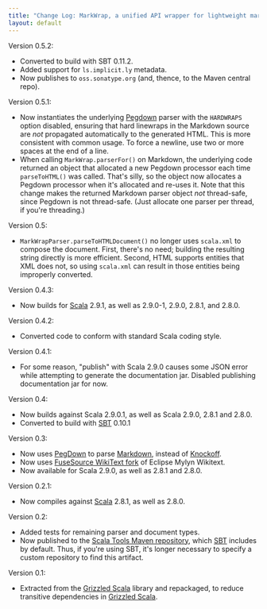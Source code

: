 ```yaml
---
title: "Change Log: MarkWrap, a unified API wrapper for lightweight markup APIs"
layout: default
---
```


Version 0.5.2:

* Converted to build with SBT 0.11.2.
* Added support for `ls.implicit.ly` metadata.
* Now publishes to `oss.sonatype.org` (and, thence, to the Maven central repo).

Version 0.5.1:

* Now instantiates the underlying [Pegdown][] parser with the `HARDWRAPS`
  option disabled, ensuring that hard linewraps in the Markdown source are
  _not_ propagated automatically to the generated HTML. This is more
  consistent with common usage. To force a newline, use two or more spaces
  at the end of a line.
* When calling `MarkWrap.parserFor()` on Markdown, the underlying code
  returned an object that allocated a new Pegdown processor each time
  `parseToHTML()` was called. That's silly, so the object now allocates a
  Pegdown processor when it's allocated and re-uses it. Note that this
  change makes the returned Markdown parser object *not* thread-safe, since
  Pegdown is not thread-safe. (Just allocate one parser per thread, if
  you're threading.)

[Pegdown]: https://github.com/sirthias/pegdown

Version 0.5:

* `MarkWrapParser.parseToHTMLDocument()` no longer uses `scala.xml` to
  compose the document. First, there's no need; building the resulting
  string directly is more efficient. Second, HTML supports entities
  that XML does not, so using `scala.xml` can result in those entities
  being improperly converted.


Version 0.4.3:

* Now builds for [Scala][] 2.9.1, as well as 2.9.0-1, 2.9.0, 2.8.1, and 2.8.0.

[Scala]: http://www.scala-lang.org/

Version 0.4.2:

* Converted code to conform with standard Scala coding style.

Version 0.4.1:

* For some reason, "publish" with Scala 2.9.0 causes some JSON error while
  attempting to generate the documentation jar. Disabled publishing
  documentation jar for now.

Version 0.4:

* Now builds against Scala 2.9.0.1, as well as Scala 2.9.0, 2.8.1 and 2.8.0.
* Converted to build with [SBT][] 0.10.1

[SBT]: http://code.google.com/p/simple-build-tool/

Version 0.3:

* Now uses [PegDown][] to parse [Markdown][], instead of [Knockoff][].
* Now uses [FuseSource WikiText fork][] of Eclipse Mylyn Wikitext.
* Now available for Scala 2.9.0, as well as 2.8.1 and 2.8.0.

[PegDown]: http://pegdown.org
[Markdown]: http://daringfireball.net/projects/markdown/
[Knockoff]: http://tristanhunt.com/projects/knockoff/
[FuseSource WikiText fork]: https://github.com/fusesource/wikitext

Version 0.2.1:

* Now compiles against [Scala][] 2.8.1, as well as 2.8.0.

[Scala]: http://www.scala-lang.org/

Version 0.2:

* Added tests for remaining parser and document types.
* Now published to the [Scala Tools Maven repository][], which [SBT][]
  includes by default. Thus, if you're using SBT, it's longer necessary to
  specify a custom repository to find this artifact.

[Scala Tools Maven repository]: http://www.scala-tools.org/repo-releases/
[SBT]: http://code.google.com/p/simple-build-tool/

Version 0.1:

* Extracted from the [Grizzled Scala][] library and repackaged, to reduce
  transitive dependencies in [Grizzled Scala][].
  
[Grizzled Scala]: http://software.clapper.org/grizzled-scala/
